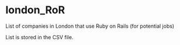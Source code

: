 # london_RoR
List of companies in London that use Ruby on Rails (for potential jobs)

List is stored in the CSV file.